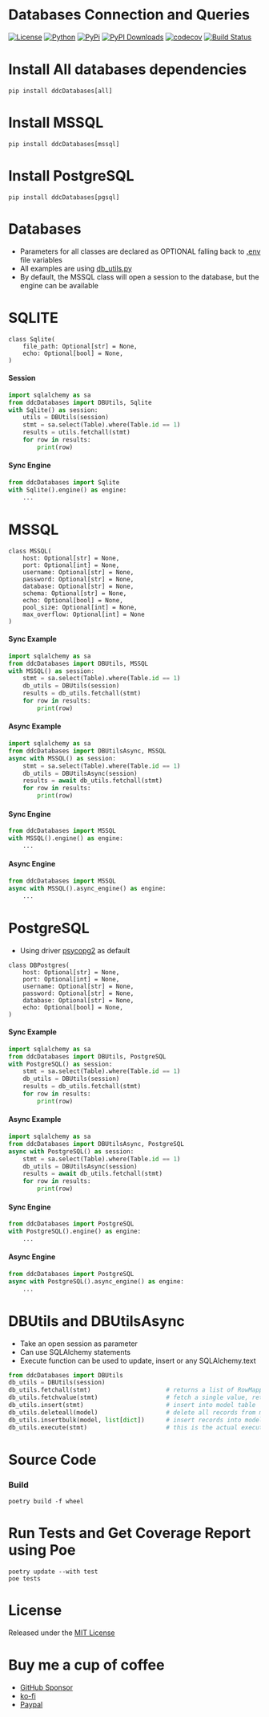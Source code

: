# Databases Connection and Queries

[![License](https://img.shields.io/github/license/ddc/ddcDatabases.svg)](https://github.com/ddc/ddcDatabases/blob/master/LICENSE)
[![Python](https://img.shields.io/badge/Python-3.10+-blue.svg)](https://www.python.org)
[![PyPi](https://img.shields.io/pypi/v/ddcDatabases.svg)](https://pypi.python.org/pypi/ddcDatabases)
[![PyPI Downloads](https://static.pepy.tech/badge/ddcDatabases)](https://pepy.tech/projects/ddcDatabases)
[![codecov](https://codecov.io/github/ddc/ddcDatabases/graph/badge.svg?token=E942EZII4Q)](https://codecov.io/github/ddc/ddcDatabases)
[![Build Status](https://img.shields.io/endpoint.svg?url=https%3A//actions-badge.atrox.dev/ddc/ddcDatabases/badge?ref=main&label=build&logo=none)](https://actions-badge.atrox.dev/ddc/ddcDatabases/goto?ref=main)



# Install All databases dependencies
```shell
pip install ddcDatabases[all]
```



# Install MSSQL
```shell
pip install ddcDatabases[mssql]
```



# Install PostgreSQL
```shell
pip install ddcDatabases[pgsql]
```



# Databases
+ Parameters for all classes are declared as OPTIONAL falling back to [.env](./ddcDatabases/.env.example)  file variables
+ All examples are using [db_utils.py](ddcDatabases/db_utils.py)
+ By default, the MSSQL class will open a session to the database, but the engine can be available




# SQLITE
```
class Sqlite(
    file_path: Optional[str] = None,
    echo: Optional[bool] = None,
)
```

#### Session
```python
import sqlalchemy as sa
from ddcDatabases import DBUtils, Sqlite
with Sqlite() as session:
    utils = DBUtils(session)
    stmt = sa.select(Table).where(Table.id == 1)
    results = utils.fetchall(stmt)
    for row in results:
        print(row)
```

#### Sync Engine
```python
from ddcDatabases import Sqlite
with Sqlite().engine() as engine:
    ...
```





# MSSQL
```
class MSSQL(        
    host: Optional[str] = None,
    port: Optional[int] = None,
    username: Optional[str] = None,
    password: Optional[str] = None,
    database: Optional[str] = None,
    schema: Optional[str] = None,
    echo: Optional[bool] = None,
    pool_size: Optional[int] = None,
    max_overflow: Optional[int] = None
)
```

#### Sync Example
```python
import sqlalchemy as sa
from ddcDatabases import DBUtils, MSSQL
with MSSQL() as session:
    stmt = sa.select(Table).where(Table.id == 1)
    db_utils = DBUtils(session)
    results = db_utils.fetchall(stmt)
    for row in results:
        print(row)
```

#### Async Example
```python
import sqlalchemy as sa
from ddcDatabases import DBUtilsAsync, MSSQL
async with MSSQL() as session:
    stmt = sa.select(Table).where(Table.id == 1)
    db_utils = DBUtilsAsync(session)
    results = await db_utils.fetchall(stmt)
    for row in results:
        print(row)
```

#### Sync Engine
```python
from ddcDatabases import MSSQL
with MSSQL().engine() as engine:
    ...
```

#### Async Engine
```python
from ddcDatabases import MSSQL
async with MSSQL().async_engine() as engine:
    ...
```





# PostgreSQL
+ Using driver [psycopg2](https://pypi.org/project/psycopg2/) as default
```
class DBPostgres(
    host: Optional[str] = None,
    port: Optional[int] = None,
    username: Optional[str] = None,
    password: Optional[str] = None,
    database: Optional[str] = None,
    echo: Optional[bool] = None,
)
```

#### Sync Example
```python
import sqlalchemy as sa
from ddcDatabases import DBUtils, PostgreSQL
with PostgreSQL() as session:
    stmt = sa.select(Table).where(Table.id == 1)
    db_utils = DBUtils(session)
    results = db_utils.fetchall(stmt)
    for row in results:
        print(row)
```

#### Async Example
```python
import sqlalchemy as sa
from ddcDatabases import DBUtilsAsync, PostgreSQL
async with PostgreSQL() as session:
    stmt = sa.select(Table).where(Table.id == 1)
    db_utils = DBUtilsAsync(session)
    results = await db_utils.fetchall(stmt)
    for row in results:
        print(row)
```

#### Sync Engine
```python
from ddcDatabases import PostgreSQL
with PostgreSQL().engine() as engine:
    ...
```

#### Async Engine
```python
from ddcDatabases import PostgreSQL
async with PostgreSQL().async_engine() as engine:
    ...
```




# DBUtils and DBUtilsAsync
+ Take an open session as parameter
+ Can use SQLAlchemy statements
+ Execute function can be used to update, insert or any SQLAlchemy.text
```python
from ddcDatabases import DBUtils
db_utils = DBUtils(session)
db_utils.fetchall(stmt)                     # returns a list of RowMapping
db_utils.fetchvalue(stmt)                   # fetch a single value, returning as string
db_utils.insert(stmt)                       # insert into model table
db_utils.deleteall(model)                   # delete all records from model
db_utils.insertbulk(model, list[dict])      # insert records into model from a list of dicts
db_utils.execute(stmt)                      # this is the actual execute from session
```




# Source Code
### Build
```shell
poetry build -f wheel
```



# Run Tests and Get Coverage Report using Poe
```shell
poetry update --with test
poe tests
```



# License
Released under the [MIT License](LICENSE)



# Buy me a cup of coffee
+ [GitHub Sponsor](https://github.com/sponsors/ddc)
+ [ko-fi](https://ko-fi.com/ddcsta)
+ [Paypal](https://www.paypal.com/ncp/payment/6G9Z78QHUD4RJ)
